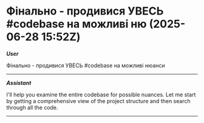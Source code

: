 <!-- Generated by SpecStory -->

# Фінально - продивися УВЕСЬ #codebase на можливі ню (2025-06-28 15:52Z)

_**User**_

Фінально - продивися УВЕСЬ #codebase на можливі нюанси

---

_**Assistant**_

I'll help you examine the entire codebase for possible nuances. Let me start by getting a comprehensive view of the project structure and then search through all the code. 

---

